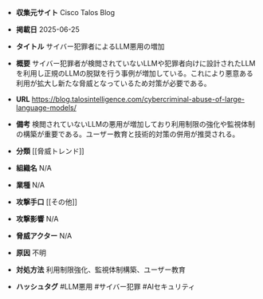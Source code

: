 - **収集元サイト**
Cisco Talos Blog

- **掲載日**
2025-06-25

- **タイトル**
サイバー犯罪者によるLLM悪用の増加

- **概要**
サイバー犯罪者が検閲されていないLLMや犯罪者向けに設計されたLLMを利用し正規のLLMの脱獄を行う事例が増加している。これにより悪意ある利用が拡大し新たな脅威となっているため対策が必要である。

- **URL**
https://blog.talosintelligence.com/cybercriminal-abuse-of-large-language-models/

- **備考**
検閲されていないLLMの悪用が増加しており利用制限の強化や監視体制の構築が重要である。ユーザー教育と技術的対策の併用が推奨される。

- **分類**
[[脅威トレンド]]

- **組織名**
N/A

- **業種**
N/A

- **攻撃手口**
[[その他]]

- **攻撃影響**
N/A

- **脅威アクター**
N/A

- **原因**
不明

- **対処方法**
利用制限強化、監視体制構築、ユーザー教育

- **ハッシュタグ**
#LLM悪用 #サイバー犯罪 #AIセキュリティ
